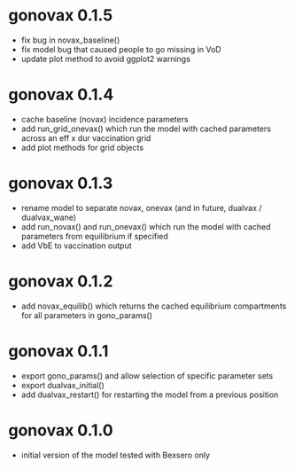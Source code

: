 # gonovax 0.1.5

* fix bug in novax_baseline()
* fix model bug that caused people to go missing in VoD
* update plot method to avoid ggplot2 warnings

# gonovax 0.1.4

* cache baseline (novax) incidence parameters
* add run_grid_onevax() which run the model with cached parameters across an
eff x dur vaccination grid
* add plot methods for grid objects

# gonovax 0.1.3

* rename model to separate novax, onevax (and in future, dualvax / dualvax_wane)
* add run_novax() and run_onevax() which run the model with cached parameters
from equilibrium if specified
* add VbE to vaccination output

# gonovax 0.1.2

* add novax_equilib() which returns the cached equilibrium compartments for all
parameters in gono_params()

# gonovax 0.1.1

* export gono_params() and allow selection of specific parameter sets
* export dualvax_initial()
* add dualvax_restart() for restarting the model from a previous position

# gonovax 0.1.0

* initial version of the model tested with Bexsero only
